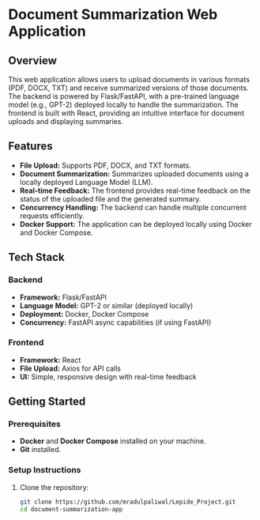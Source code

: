 # Document Summarization Web Application

## Overview
This web application allows users to upload documents in various formats (PDF, DOCX, TXT) and receive summarized versions of those documents. The backend is powered by Flask/FastAPI, with a pre-trained language model (e.g., GPT-2) deployed locally to handle the summarization. The frontend is built with React, providing an intuitive interface for document uploads and displaying summaries.

## Features
- **File Upload:** Supports PDF, DOCX, and TXT formats.
- **Document Summarization:** Summarizes uploaded documents using a locally deployed Language Model (LLM).
- **Real-time Feedback:** The frontend provides real-time feedback on the status of the uploaded file and the generated summary.
- **Concurrency Handling:** The backend can handle multiple concurrent requests efficiently.
- **Docker Support:** The application can be deployed locally using Docker and Docker Compose.

## Tech Stack
### Backend
- **Framework:** Flask/FastAPI
- **Language Model:** GPT-2 or similar (deployed locally)
- **Deployment:** Docker, Docker Compose
- **Concurrency:** FastAPI async capabilities (if using FastAPI)

### Frontend
- **Framework:** React
- **File Upload:** Axios for API calls
- **UI:** Simple, responsive design with real-time feedback

## Getting Started

### Prerequisites
- **Docker** and **Docker Compose** installed on your machine.
- **Git** installed.

### Setup Instructions

1. Clone the repository:
   ```bash
   git clone https://github.com/mradulpaliwal/Lepide_Project.git
   cd document-summarization-app

